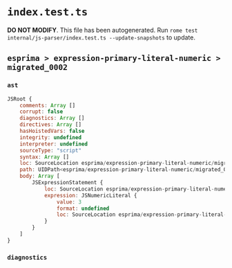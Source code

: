 # `index.test.ts`

**DO NOT MODIFY**. This file has been autogenerated. Run `rome test internal/js-parser/index.test.ts --update-snapshots` to update.

## `esprima > expression-primary-literal-numeric > migrated_0002`

### `ast`

```javascript
JSRoot {
	comments: Array []
	corrupt: false
	diagnostics: Array []
	directives: Array []
	hasHoistedVars: false
	integrity: undefined
	interpreter: undefined
	sourceType: "script"
	syntax: Array []
	loc: SourceLocation esprima/expression-primary-literal-numeric/migrated_0002/input.js 1:0-1:1
	path: UIDPath<esprima/expression-primary-literal-numeric/migrated_0002/input.js>
	body: Array [
		JSExpressionStatement {
			loc: SourceLocation esprima/expression-primary-literal-numeric/migrated_0002/input.js 1:0-1:1
			expression: JSNumericLiteral {
				value: 3
				format: undefined
				loc: SourceLocation esprima/expression-primary-literal-numeric/migrated_0002/input.js 1:0-1:1
			}
		}
	]
}
```

### `diagnostics`

```

```
